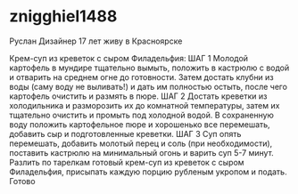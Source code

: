 # znigghiel1488
Руслан Дизайнер 17 лет живу в Красноярске 

Крем-суп из креветок с сыром Филадельфия: ШАГ 1 Молодой картофель в мундире тщательно вымыть, положить в кастрюлю с водой и отварить на среднем огне до готовности. Затем достать клубни из воды (саму воду не выливать!) и дать им полностью остыть, после чего картофель очистить и размять в пюре. ШАГ 2 Достать креветки из холодильника и разморозить их до комнатной температуры, затем их тщательно очистить и промыть под холодной водой. В сохраненную воду положить картофельное пюре и хорошенько все перемешать, добавить сыр и подготовленные креветки. ШАГ 3 Суп опять перемешать, добавить молотый перец и соль (при необходимости), поставить кастрюлю на минимальный огонь и варить суп 5-7 минут. Разлить по тарелкам готовый крем-суп из креветок с сыром Филадельфия, присыпать каждую порцию рубленым укропом и подать.  Готово
